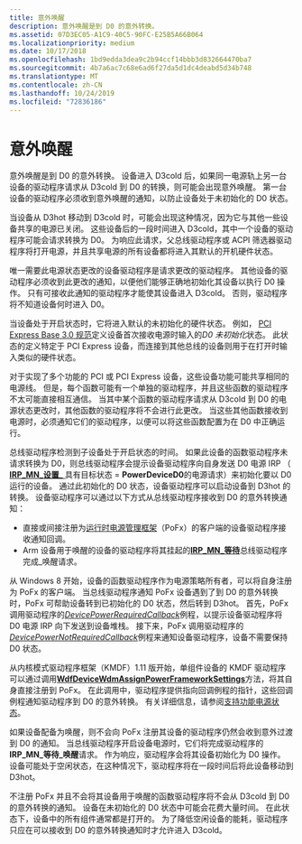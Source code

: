 ```yaml
---
title: 意外唤醒
description: 意外唤醒是到 D0 的意外转换。
ms.assetid: 07D3EC05-A1C9-40C5-90FC-E25B5A66B064
ms.localizationpriority: medium
ms.date: 10/17/2018
ms.openlocfilehash: 1bd9edda3dea9c2b94ccf14bbb3d832664470ba7
ms.sourcegitcommit: 4b7a6ac7c68e6ad6f27da5d1dc4deabd5d34b748
ms.translationtype: MT
ms.contentlocale: zh-CN
ms.lasthandoff: 10/24/2019
ms.locfileid: "72836186"
---
```

# <a name="surprise-wake-up"></a>意外唤醒


意外唤醒是到 D0 的意外转换。 设备进入 D3cold 后，如果同一电源轨上另一台设备的驱动程序请求从 D3cold 到 D0 的转换，则可能会出现意外唤醒。 第一台设备的驱动程序必须收到意外唤醒的通知，以防止设备处于未初始化的 D0 状态。

当设备从 D3hot 移动到 D3cold 时，可能会出现这种情况，因为它与其他一些设备共享的电源已关闭。 这些设备后的一段时间进入 D3cold，其中一个设备的驱动程序可能会请求转换为 D0。 为响应此请求，父总线驱动程序或 ACPI 筛选器驱动程序将打开电源，并且共享电源的所有设备都将进入其默认的开机硬件状态。

唯一需要此电源状态更改的设备驱动程序是请求更改的驱动程序。 其他设备的驱动程序必须收到此更改的通知，以便他们能够正确地初始化其设备以执行 D0 操作。 只有可接收此通知的驱动程序才能使其设备进入 D3cold。 否则，驱动程序将不知道设备何时进入 D0。

当设备处于开启状态时，它将进入默认的未初始化的硬件状态。 例如， [PCI Express Base 3.0 规范](https://pcisig.com/specifications/pciexpress/specifications/)定义设备首次接收电源时输入的*D0 未初始化*状态。 此状态的定义特定于 PCI Express 设备，而连接到其他总线的设备则用于在打开时输入类似的硬件状态。

对于实现了多个功能的 PCI 或 PCI Express 设备，这些设备功能可能共享相同的电源线。 但是，每个函数可能有一个单独的驱动程序，并且这些函数的驱动程序不太可能直接相互通信。 当其中某个函数的驱动程序请求从 D3cold 到 D0 的电源状态更改时，其他函数的驱动程序将不会进行此更改。 当这些其他函数接收到电源时，必须通知它们的驱动程序，以便可以将这些函数配置为在 D0 中正确运行。

总线驱动程序检测到子设备处于开启状态的时间。 如果此设备的函数驱动程序未请求转换为 D0，则总线驱动程序会提示设备驱动程序向自身发送 D0 电源 IRP （ [**IRP\_MN\_设置\_** ](https://docs.microsoft.com/windows-hardware/drivers/kernel/irp-mn-set-power)具有目标状态 = **PowerDeviceD0**的电源请求）来初始化要以 D0 运行的设备。 通过此初始化的 D0 状态，设备驱动程序可以启动设备到 D3hot 的转换。 设备驱动程序可以通过以下方式从总线驱动程序接收到 D0 的意外转换通知：

-   直接或间接注册为[运行时电源管理框架](overview-of-the-power-management-framework.md)（PoFx）的客户端的设备驱动程序接收通知回调。
-   Arm 设备用于唤醒的设备的驱动程序将其挂起的[**IRP\_MN\_等待**](https://docs.microsoft.com/windows-hardware/drivers/kernel/irp-mn-wait-wake)总线驱动程序完成\_唤醒请求。

从 Windows 8 开始，设备的函数驱动程序作为电源策略所有者，可以将自身注册为 PoFx 的客户端。 当总线驱动程序通知 PoFx 设备遇到了到 D0 的意外转换时，PoFx 可帮助设备转到已初始化的 D0 状态，然后转到 D3hot。 首先，PoFx 调用驱动程序的[*DevicePowerRequiredCallback*](https://docs.microsoft.com/windows-hardware/drivers/ddi/wdm/nc-wdm-po_fx_device_power_required_callback)例程，以提示设备驱动程序将 D0 电源 IRP 向下发送到设备堆栈。 接下来，PoFx 调用驱动程序的[*DevicePowerNotRequiredCallback*](https://docs.microsoft.com/windows-hardware/drivers/ddi/wdm/nc-wdm-po_fx_device_power_not_required_callback)例程来通知设备驱动程序，设备不需要保持 D0 状态。

从内核模式驱动程序框架（KMDF）1.11 版开始，单组件设备的 KMDF 驱动程序可以通过调用[**WdfDeviceWdmAssignPowerFrameworkSettings**](https://docs.microsoft.com/windows-hardware/drivers/ddi/wdfdevice/nf-wdfdevice-wdfdevicewdmassignpowerframeworksettings)方法，将其自身直接注册到 PoFx。 在此调用中，驱动程序提供指向回调例程的指针，这些回调例程通知驱动程序到 D0 的意外转换。 有关详细信息，请参阅[支持功能电源状态](https://docs.microsoft.com/windows-hardware/drivers/wdf/supporting-functional-power-states)。

如果设备配备为唤醒，则不会向 PoFx 注册其设备的驱动程序仍然会收到意外过渡到 D0 的通知。 当总线驱动程序开启设备电源时，它们将完成驱动程序的**IRP\_MN\_等待\_唤醒**请求。 作为响应，驱动程序会将其设备初始化为 D0 操作。 设备可能处于空闲状态，在这种情况下，驱动程序将在一段时间后将此设备移动到 D3hot。

不注册 PoFx 并且不会将其设备用于唤醒的函数驱动程序将不会从 D3cold 到 D0 的意外转换的通知。 设备在未初始化的 D0 状态中可能会花费大量时间。 在此状态下，设备中的所有组件通常都是打开的。 为了降低空闲设备的能耗，驱动程序只应在可以接收到 D0 的意外转换通知时才允许进入 D3cold。

 

 




